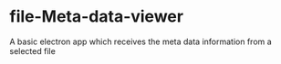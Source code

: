 # file-Meta-data-viewer
A basic electron app which receives the meta data information from a selected file
